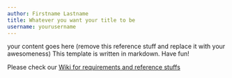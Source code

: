 ```yaml
---
author: Firstname Lastname
title: Whatever you want your title to be
username: yourusername
---
```




your content goes here (remove this reference stuff and replace it with your awesomeness)
This template is written in markdown. Have fun! 

Please check our [Wiki for requirements and reference stuffs](https://github.com/statalog/Statalog/wiki/Contributing "reference stuffs")